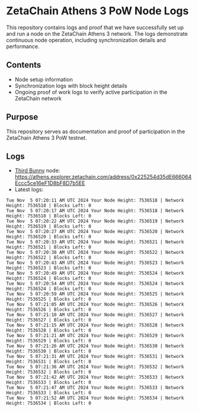 # ZetaChain Athens 3 PoW Node Logs
This repository contains logs and proof that we have successfully set up and run a node on the ZetaChain Athens 3 network. The logs demonstrate continuous node operation, including synchronization details and performance.

## Contents
- Node setup information
- Synchronization logs with block height details
- Ongoing proof of work logs to verify active participation in the ZetaChain network

## Purpose
This repository serves as documentation and proof of participation in the ZetaChain Athens 3 PoW testnet.

## Logs

- [Third Bunny](https://thirdbunny.xyz/) node: https://athens.explorer.zetachain.com/address/0x225254d35dE666064Eccc5ce16eF1D8bF8D7b5EE
- Latest logs:
```
Tue Nov  5 07:20:11 AM UTC 2024 Your Node Height: 7536518 | Network Height: 7536518 | Blocks Left: 0
Tue Nov  5 07:20:17 AM UTC 2024 Your Node Height: 7536518 | Network Height: 7536518 | Blocks Left: 0
Tue Nov  5 07:20:22 AM UTC 2024 Your Node Height: 7536519 | Network Height: 7536519 | Blocks Left: 0
Tue Nov  5 07:20:27 AM UTC 2024 Your Node Height: 7536520 | Network Height: 7536520 | Blocks Left: 0
Tue Nov  5 07:20:33 AM UTC 2024 Your Node Height: 7536521 | Network Height: 7536521 | Blocks Left: 0
Tue Nov  5 07:20:38 AM UTC 2024 Your Node Height: 7536522 | Network Height: 7536522 | Blocks Left: 0
Tue Nov  5 07:20:43 AM UTC 2024 Your Node Height: 7536523 | Network Height: 7536523 | Blocks Left: 0
Tue Nov  5 07:20:49 AM UTC 2024 Your Node Height: 7536524 | Network Height: 7536524 | Blocks Left: 0
Tue Nov  5 07:20:54 AM UTC 2024 Your Node Height: 7536524 | Network Height: 7536524 | Blocks Left: 0
Tue Nov  5 07:20:59 AM UTC 2024 Your Node Height: 7536525 | Network Height: 7536525 | Blocks Left: 0
Tue Nov  5 07:21:05 AM UTC 2024 Your Node Height: 7536526 | Network Height: 7536526 | Blocks Left: 0
Tue Nov  5 07:21:10 AM UTC 2024 Your Node Height: 7536527 | Network Height: 7536527 | Blocks Left: 0
Tue Nov  5 07:21:15 AM UTC 2024 Your Node Height: 7536528 | Network Height: 7536528 | Blocks Left: 0
Tue Nov  5 07:21:21 AM UTC 2024 Your Node Height: 7536529 | Network Height: 7536529 | Blocks Left: 0
Tue Nov  5 07:21:26 AM UTC 2024 Your Node Height: 7536530 | Network Height: 7536530 | Blocks Left: 0
Tue Nov  5 07:21:31 AM UTC 2024 Your Node Height: 7536531 | Network Height: 7536531 | Blocks Left: 0
Tue Nov  5 07:21:36 AM UTC 2024 Your Node Height: 7536532 | Network Height: 7536532 | Blocks Left: 0
Tue Nov  5 07:21:42 AM UTC 2024 Your Node Height: 7536533 | Network Height: 7536533 | Blocks Left: 0
Tue Nov  5 07:21:47 AM UTC 2024 Your Node Height: 7536533 | Network Height: 7536533 | Blocks Left: 0
Tue Nov  5 07:21:52 AM UTC 2024 Your Node Height: 7536534 | Network Height: 7536534 | Blocks Left: 0
```
